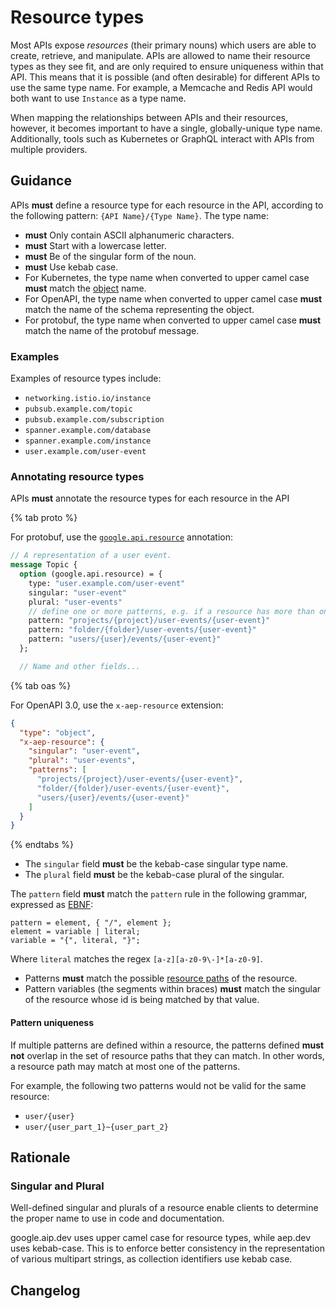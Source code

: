 # Resource types

Most APIs expose _resources_ (their primary nouns) which users are able to
create, retrieve, and manipulate. APIs are allowed to name their resource types
as they see fit, and are only required to ensure uniqueness within that API.
This means that it is possible (and often desirable) for different APIs to use
the same type name. For example, a Memcache and Redis API would both want to
use `Instance` as a type name.

When mapping the relationships between APIs and their resources, however, it
becomes important to have a single, globally-unique type name. Additionally,
tools such as Kubernetes or GraphQL interact with APIs from multiple providers.

## Guidance

APIs **must** define a resource type for each resource in the API, according to
the following pattern: `{API Name}/{Type Name}`. The type name:

- **must** Only contain ASCII alphanumeric characters.
- **must** Start with a lowercase letter.
- **must** Be of the singular form of the noun.
- **must** Use kebab case.
- For Kubernetes, the type name when converted to upper camel case **must**
  match the [object][] name.
- For OpenAPI, the type name when converted to upper camel case **must** match
  the name of the schema representing the object.
- For protobuf, the type name when converted to upper camel case **must** match
  the name of the protobuf message.

### Examples

Examples of resource types include:

- `networking.istio.io/instance`
- `pubsub.example.com/topic`
- `pubsub.example.com/subscription`
- `spanner.example.com/database`
- `spanner.example.com/instance`
- `user.example.com/user-event`

### Annotating resource types

APIs **must** annotate the resource types for each resource in the API

{% tab proto %}

For protobuf, use the [`google.api.resource`][resource] annotation:

```proto
// A representation of a user event.
message Topic {
  option (google.api.resource) = {
    type: "user.example.com/user-event"
    singular: "user-event"
    plural: "user-events"
    // define one or more patterns, e.g. if a resource has more than one parent.
    pattern: "projects/{project}/user-events/{user-event}"
    pattern: "folder/{folder}/user-events/{user-event}"
    pattern: "users/{user}/events/{user-event}"
  };

  // Name and other fields...
```

{% tab oas %}

For OpenAPI 3.0, use the `x-aep-resource` extension:

```json
{
  "type": "object",
  "x-aep-resource": {
    "singular": "user-event",
    "plural": "user-events",
    "patterns": [
      "projects/{project}/user-events/{user-event}",
      "folder/{folder}/user-events/{user-event}",
      "users/{user}/events/{user-event}"
    ]
  }
}
```

{% endtabs %}

- The `singular` field **must** be the kebab-case singular type name.
- The `plural` field **must** be the kebab-case plural of the singular.

The `pattern` field **must** match the `pattern` rule in the following grammar,
expressed as [EBNF][EBNF]:

```ebnf
pattern = element, { "/", element };
element = variable | literal;
variable = "{", literal, "}";
```

Where `literal` matches the regex `[a-z][a-z0-9\-]*[a-z0-9]`.

- Patterns **must** match the possible [resource paths][resource-paths] of the
  resource.
- Pattern variables (the segments within braces) **must** match the singular of
  the resource whose id is being matched by that value.

#### Pattern uniqueness

If multiple patterns are defined within a resource, the patterns defined **must
not** overlap in the set of resource paths that they can match. In other words,
a resource path may match at most one of the patterns.

For example, the following two patterns would not be valid for the same
resource:

- `user/{user}`
- `user/{user_part_1}~{user_part_2}`

## Rationale

### Singular and Plural

Well-defined singular and plurals of a resource enable clients to determine the
proper name to use in code and documentation.

google.aip.dev uses upper camel case for resource types, while aep.dev
uses kebab-case. This is to enforce better consistency in the
representation of various multipart strings, as collection identifiers use
kebab case.

<!-- prettier-ignore-start -->
[resource-paths]: /resource-paths
[API Group]: https://kubernetes.io/docs/concepts/overview/kubernetes-api/#api-groups
[nested collections]: ./0122.md#collection-identifiers
[Object]: https://github.com/kubernetes/community/blob/master/contributors/devel/sig-architecture/api-conventions.md#types-kinds
[resource]: https://github.com/googleapis/googleapis/blob/master/google/api/resource.proto
[service configuration]: https://github.com/googleapis/googleapis/blob/master/google/api/service.proto
[EBNF]: https://en.wikipedia.org/wiki/Extended_Backus%E2%80%93Naur_form
<!-- prettier-ignore-end -->

## Changelog
